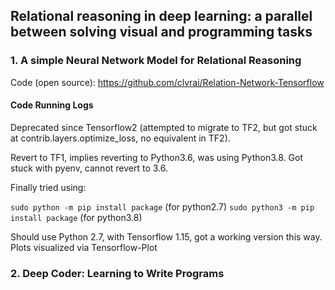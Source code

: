 ## Relational reasoning in deep learning: a parallel between solving visual and programming tasks

### 1. A simple Neural Network Model for Relational Reasoning

Code (open source): https://github.com/clvrai/Relation-Network-Tensorflow

#### Code Running Logs

Deprecated since Tensorflow2 (attempted to migrate to TF2, but got stuck at contrib.layers.optimize_loss, no equivalent in TF2).

Revert to TF1, implies reverting to Python3.6, was using Python3.8. Got stuck with pyenv, cannot revert to 3.6.

Finally tried using:

`sudo python -m pip install package` (for python2.7)
`sudo python3 -m pip install package` (for python3.8)

Should use Python 2.7, with Tensorflow 1.15, got a working version this way. Plots visualized via Tensorflow-Plot

### 2. Deep Coder: Learning to Write Programs